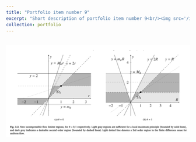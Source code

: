 ```yaml
---
title: "Portfolio item number 9"
excerpt: "Short description of portfolio item number 9<br/><img src='/images/Limiters_2.png'>"
collection: portfolio
---
```

<br/><img src='/images/Limiters_2.png'>
